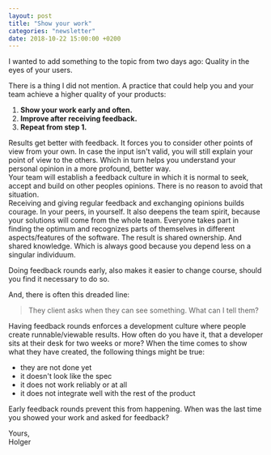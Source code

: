 ```yaml
---
layout: post
title: "Show your work"
categories: "newsletter"
date: 2018-10-22 15:00:00 +0200
---
```


I wanted to add something to the topic from two days ago: Quality in the eyes of your users.

There is a thing I did not mention. A practice that could help you and your team achieve a higher quality of your products:

1. **Show your work early and often.**
2. **Improve after receiving feedback.**
3. **Repeat from step 1.** 
<!--more-->
Results get better with feedback. It forces you to consider other points of view from your own. In case the input isn't valid, you will still  explain your point of view to the others. Which in turn helps you understand your personal opinion in a more profound, better way.  
Your team will establish a feedback culture in which it is normal to seek, accept and build on other peoples opinions. There is no reason to avoid that situation.  
Receiving and giving regular feedback and exchanging opinions builds courage. In your peers, in yourself. It also deepens the team spirit, because your solutions will come from the whole team. Everyone takes part in finding the optimum and recognizes parts of themselves in different aspects/features of the software. The result is shared ownership. And shared knowledge. Which is always good because you depend less on a singular individuum.

Doing feedback rounds early, also makes it easier to change course, should you find it necessary to do so.

And, there is often this dreaded line:
> They client asks when they can see something. What can I tell them?

Having feedback rounds enforces a development culture where people create runnable/viewable results. How often do you have it, that a developer sits at their desk for two weeks or more? When the time comes to show what they have created, the following things might be true:
- they are not done yet
- it doesn't look like the spec
- it does not work reliably or at all
- it does not integrate well with the rest of the product

Early feedback rounds prevent this from happening.
When was the last time you showed your work and asked for feedback?

Yours,  
Holger